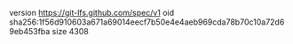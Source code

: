 version https://git-lfs.github.com/spec/v1
oid sha256:1f56d910603a671a69014eecf7b50e4e4aeb969cda78b70c10a72d69eb453fba
size 4308
